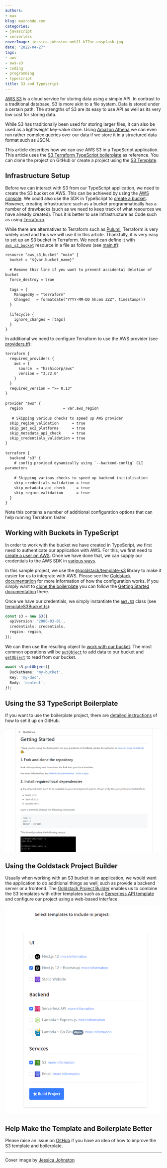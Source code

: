 ```yaml
---
authors:
- max
blog: maxrohde.com
categories:
- javascript
- serverless
coverImage: jessica-johnston-nnh2l-k77nc-unsplash.jpg
date: "2022-04-27"
tags:
- aws
- aws-s3
- coding
- programming
- typescript
title: S3 and Typescript
---
```


[AWS S3](https://aws.amazon.com/s3/) is a cloud service for storing data using a simple API. In contrast to a traditional database, S3 is more akin to a file system. Data is stored under a certain path. The strengths of S3 are its easy to use API as well as its very low cost for storing data.

While S3 has traditionally been used for storing larger files, it can also be used as a lightweight key-value store. Using [Amazon Athena](https://aws.amazon.com/athena/) we can even run rather complex queries over our data if we store it in a structured data format such as JSON.

This article describes how we can use AWS S3 in a TypeScript application. This article uses the [S3 Terraform TypeScript boilerplate](https://github.com/goldstack/s3-terraform-typescript-boilerplate) as reference. You can clone the project on GitHub or create a project using the [S3 Template](https://goldstack.party/templates/s3).

## Infrastructure Setup

Before we can interact with S3 from our TypeScript application, we need to create the S3 bucket on AWS. This can be achieved by using the [AWS console](https://docs.aws.amazon.com/AmazonS3/latest/userguide/create-bucket-overview.html). We could also use the SDK in TypeScript to [create a bucket](https://docs.aws.amazon.com/AWSJavaScriptSDK/latest/AWS/S3.html#createBucket-property). However, creating infrastructure such as a bucket programmatically has a number of drawbacks (such as we need to keep track of what resources we have already created). Thus it is better to use Infrastructure as Code such as using [Terraform](https://pradeepedwin.wordpress.com/devops/terraform/).

While there are alternatives to Terraform such as [Pulumi](https://www.pulumi.com/), Terraform is very widely used and thus we will use it in this article. Thankfully, it is very easy to set up an S3 bucket in Terraform. We need can define it with [`aws_s3_bucket`](https://registry.terraform.io/providers/hashicorp/aws/latest/docs/resources/s3_bucket) resource in a file as follows (see [main.tf](https://github.com/goldstack/s3-terraform-typescript-boilerplate/blob/master/packages/s3-1/infra/aws/main.tf)):

```hcl
resource "aws_s3_bucket" "main" {
  bucket = "${var.bucket_name}"

  # Remove this line if you want to prevent accidental deletion of bucket
  force_destroy = true

  tags = {
    ManagedBy = "terraform"
    Changed   = formatdate("YYYY-MM-DD hh:mm ZZZ", timestamp())
  }

  lifecycle {
    ignore_changes = [tags]
  }
}
```

In additional we need to configure Terraform to use the AWS provider (see [providers.tf](https://github.com/goldstack/s3-terraform-typescript-boilerplate/blob/master/packages/s3-1/infra/aws/providers.tf)):

```hcl
terraform {
  required_providers {
    aws = {
      source  = "hashicorp/aws"
      version = "3.72.0"
    }
  }
  required_version = ">= 0.13"
}

provider "aws" {
  region                  = var.aws_region

   # Skipping various checks to speed up AWS provider
  skip_region_validation      = true
  skip_get_ec2_platforms      = true
  skip_metadata_api_check     = true
  skip_credentials_validation = true
}

terraform {
  backend "s3" {
    # config provided dynamically using `--backend-config` CLI parameters

    # Skipping various checks to speed up backend initialisation
    skip_credentials_validation = true
    skip_metadata_api_check     = true
    skip_region_validation      = true
  }
}
```

Note this contains a number of additional configuration options that can help running Terraform faster.

## Working with Buckets in TypeScript

In order to work with the bucket we have created in TypeScript, we first need to authenticate our application with AWS. For this, we first need to [create a user on AWS](https://docs.goldstack.party/docs/goldstack/configuration#how-to-get-aws-credentials). Once we have done that, we can supply our credentials to the AWS SDK in [various ways](https://docs.aws.amazon.com/sdk-for-javascript/v2/developer-guide/setting-credentials-node.html).

In this sample project, we use the [@goldstack/template-s3](https://www.npmjs.com/package/@goldstack/template-s3) library to make it easier for us to integrate with AWS. Please see the [Goldstack documentation](https://docs.goldstack.party/docs/goldstack/configuration) for more information of how the configuration works. If you simply want to [clone the boilerplate](https://github.com/goldstack/s3-terraform-typescript-boilerplate) you can follow the [Getting Started documentation](https://github.com/goldstack/s3-terraform-typescript-boilerplate#getting-started) there.

Once we have our credentials, we simply instantiate the [`AWS.S3`](https://docs.aws.amazon.com/AWSJavaScriptSDK/latest/AWS/S3.html) class (see [templateS3Bucket.ts](https://github.com/goldstack/goldstack/blob/master/workspaces/templates-lib/packages/template-s3/src/templateS3Bucket.ts#L38)):

```typescript
const s3 = new S3({
  apiVersion: '2006-03-01',
  credentials: credentials,
  region: region,
});
```

We can then use the resulting object to [work with our bucket](https://dev.to/metacollective/s3-helper-functions-in-typescript-di5). The most common operations will be [`putObject`](https://docs.aws.amazon.com/AWSJavaScriptSDK/latest/AWS/S3.html#putObject-property) to add data to our bucket and [`getObject`](https://docs.aws.amazon.com/AWSJavaScriptSDK/latest/AWS/S3.html#getObject-property) to read from our bucket.

```typescript
await s3.putObject({
  BucketName: 'my-bucket',
  Key: 'my-doc',
  Body: 'content',
});
```

## Using the S3 TypeScript Boilerplate

If you want to use the boilerplate project, there are [detailed instructions](https://github.com/goldstack/s3-terraform-typescript-boilerplate#getting-started) of how to set it up on GitHub.

![S3 Boilerplate Getting Started](images/s3_boilerplate.png)

## Using the Goldstack Project Builder

Usually when working with an S3 bucket in an application, we would want the application to do additional things as well, such as provide a backend server or a frontend. The [Goldstack Project Builder](https://goldstack.party/build) enables us to combine the S3 templates with other templates such as a [Serverless API template](https://goldstack.party/templates/serverless-api) and configure our project using a web-based interface.

![Goldstack Project Builder](images/s3_project_builder.png)

## Help Make the Template and Boilerplate Better

Please raise an issue on [GitHub](https://github.com/goldstack/goldstack/issues) if you have an idea of how to improve the S3 template and boilerplate.

---

Cover image by [Jessica Johnston](https://unsplash.com/photos/nnH2l-k77nc)
